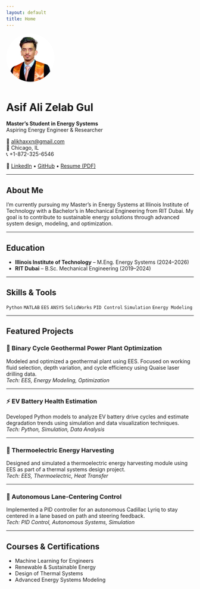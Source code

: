 ```yaml
---
layout: default
title: Home
---
```


<img src="Profilepic.png" alt="Asif Ali Zelab Gul" style="width:130px; border-radius: 50%; margin-bottom: 10px;"/>

# Asif Ali Zelab Gul

**Master’s Student in Energy Systems**  
Aspiring Energy Engineer & Researcher  

📧 [alikhaxxn@gmail.com](mailto:alikhaxxn@gmail.com)  
📍 Chicago, IL  
📞 +1-872-325-6546  

🔗 [LinkedIn](https://linkedin.com/in/asif-ali-rit) • [GitHub](https://github.com/asifaligul) • [Resume (PDF)](latestresume.pdf)

---

## About Me

I’m currently pursuing my Master’s in Energy Systems at Illinois Institute of Technology with a Bachelor’s in Mechanical Engineering from RIT Dubai. My goal is to contribute to sustainable energy solutions through advanced system design, modeling, and optimization.

---

## Education

- **Illinois Institute of Technology** – M.Eng. Energy Systems (2024–2026)  
- **RIT Dubai** – B.Sc. Mechanical Engineering (2019–2024)

---

## Skills & Tools

`Python` `MATLAB` `EES` `ANSYS` `SolidWorks` `PID Control` `Simulation` `Energy Modeling`

---

## Featured Projects

### 🔋 Binary Cycle Geothermal Power Plant Optimization
Modeled and optimized a geothermal plant using EES. Focused on working fluid selection, depth variation, and cycle efficiency using Quaise laser drilling data.  
_Tech: EES, Energy Modeling, Optimization_

---

### ⚡ EV Battery Health Estimation
Developed Python models to analyze EV battery drive cycles and estimate degradation trends using simulation and data visualization techniques.  
_Tech: Python, Simulation, Data Analysis_

---

### 🔌 Thermoelectric Energy Harvesting
Designed and simulated a thermoelectric energy harvesting module using EES as part of a thermal systems design project.  
_Tech: EES, Thermoelectric, Heat Transfer_

---

### 🚗 Autonomous Lane-Centering Control
Implemented a PID controller for an autonomous Cadillac Lyriq to stay centered in a lane based on path and steering feedback.  
_Tech: PID Control, Autonomous Systems, Simulation_

---

## Courses & Certifications

- Machine Learning for Engineers  
- Renewable & Sustainable Energy  
- Design of Thermal Systems  
- Advanced Energy Systems Modeling


